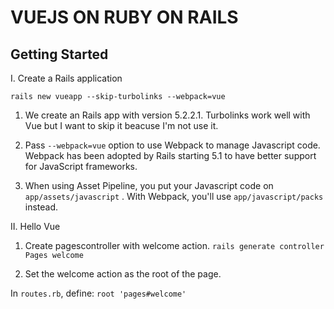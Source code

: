# VUEJS ON RUBY ON RAILS

## Getting Started

I. Create a Rails application

`rails new vueapp --skip-turbolinks --webpack=vue`

1. We create an Rails app with version 5.2.2.1. Turbolinks work well with Vue but I want to skip it beacuse I'm not use it.

2. Pass `--webpack=vue` option to use Webpack to manage Javascript code. Webpack has been adopted by Rails starting 5.1 to have better support for JavaScript frameworks.

3. When using Asset Pipeline, you put your Javascript code on `app/assets/javascript` . With Webpack, you'll use `app/javascript/packs` instead.

II. Hello Vue

1. Create pagescontroller with welcome action.
`rails generate controller Pages welcome`

2. Set the welcome action as the root of the page.

In `routes.rb`, define: `root 'pages#welcome'`

